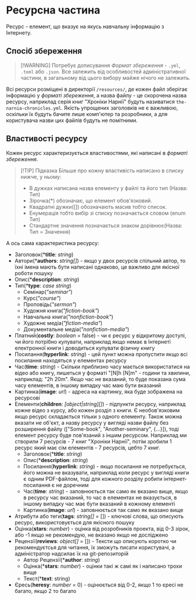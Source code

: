 # Ресурсна частина

Ресурс - елемент, що вказує на якусь навчальну інформацію з Інтернету.

## Спосіб збереження
> [!WARNING] Потребує дописування
>*Формат збереження* - `.yml`, `.toml` або `.json`. Все залежить від особливостей адміністративної частини, в загальному від цього вибору майже нічого не залежить.

Всі ресурси розміщені в директорії `/resources/`, де кожен файл зберігає інформацію у *форматі збереження*, а назва файлу - це скорочена назва ресурсу, наприклад серія книг "Хроніки Нарнії" будуть називатися `the-narnia-chronicles.yml`.
Якість упрощених заголовків не є важливою, оскільки їх будуть бачите лише комп'ютер та розробники, а для користувача назви цих файлів будуть не помітними.

## Властивості ресурсу
Кожен ресурс характеризується властивостями, які написані в *форматі збереження*.
> [!TIP] Підказка
> Більше про кожну властивість написано в списку нижче, у ньому:
> - В дужках написана назва елементу у файлі та його тип (Назва: Тип)
> - Зірочка(\*) обозначає, що елемент обов'язковий.
> - Квадратні дужки([]) обозначають масив тобто список.
> - Енумерація тобто вибір зі списку позначається словом (enum Тип)
> - Стандартне значення позначається знаком дорівнює(Назва: Тип = Значення)

А ось сама характеристика ресурсу:
- Заголовок(\***title**: *string*)
- Автори(\***authors**: *string[]*) - якщо у двох ресурсів спільний автор, то їхні імена мають бути написані однаково, це важливо для якісної роботи пошуку
- Опис(\***description**: *string*)
- Тип(\***type**: *case string*)
    - Семінар(*"seminar"*)
    - Курс(*"course"*)
    - Проповідь(*"sermon"*)
    - Художня книга(*"fiction-book"*)
    - Навчальна книга(*"nonfiction-book"*)
    - Художнє медіа(*"fiction-media"*)
    - Документальне медіа(*"nonfiction-media"*)
- Платний(**costly**: *boolean* = false) - чи є ресурс у відкритому доступі, чи його потрібно купувати, наприклад якщо немає в Інтернеті електронної книги і доводиться купувати фізичну книгу
- Посилання(**hyperlink**: *string*) - цей пункт можна пропустити якщо всі посилання находяться у елементах ресурсу
- Час(**time**: *string*) - Скільки приблизно часу мається використатися на відео або книгу, пишеться у форматі "[N]h [N]m" - години та хвилини, наприклад: "2h 20m". Якщо час не вказаний, то буде показана сума часу елементів, в іншому випадку час маю бути вказаний
- Картинка(**image**: *url*) - адреса на картинку, яка буде зображена на ресурсові
- Елементи(**children**: *[object|string][]*) - підпункти ресурсу, наприклад кожне відео з курсу, або кожен розділ з книги. Є необов'язковим якщо ресурс складається тільки з одного елементу. Також можна вказати не об'єкт, а назву ресурсу у вигляді назви файлу без розширення файлу (["Some-book", "Another-seminary", {...}]), тоді елемент ресурсу буде пов'язаний з іншим ресурсом. Наприклад ми створили 7 ресурсів - 7 книг "Хроніки Нарнії", потім зробили 1 ресурс який має сім елементів - 7 ресурсів, цебто 7 книг.
    - Заголовок(\***title**: *string*)
    - Опис(\***description**: *string*)
    - Посилання(**hyperlink**: *string*) - якщо посилання не потребується, його можна не вказувати, наприклад коли ресурс у вигляді книги є одним PDF-файлом, тоді для кожного розділу робити інтернет-посилання є не доречним
    - Час(**time**: *string*) - заповнюється так само як вказано вище, якщо в ресурсу час вказаний, то час в елементах не вказується, в іншому випадку час має бути вказаний в кожному елементі
    - Картинка(**image**: *url*) - заповнюється так само як вказано вище
- Атрибути або теги(**tags**: *string[]* = []) - ключові слова, що описують ресурс, використовується для якісного пошуку
- Оцінка(**stars**: *number*) - оцінка від розробників проекта, від 0-3 зірок, або -1 якщо не рекомендую, не вказано якщо не досліджено
- Рецензії(**reviews**: *object[]* = []) - Тексти що описують коротко чи рекомендуєтсья для читання, їх зможуть писати користувачі, а адміністратор надсилає їх на git-репозиторій
    - Автор Рецензії(\***author**: *string*)
    - Оцінка(\***stars**: *number*) - оцінки такі ж самі як і написано трохи вище
    - Текст(\***text**: string)
- Єресь(**heresy**: *number* = 0) - оцінюється від 0-2, якщо 1 то єресі не багато, якщо 2 то багато
